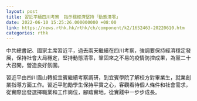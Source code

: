 ```yaml
---
layout: post
title: 習近平續四川考察　指示穩經濟堅持「動態清零」
date: 2022-06-10 15:25:26.000000000 +08:00
link: https://news.rthk.hk/rthk/ch/component/k2/1652463-20220610.htm
categories: rthk
---
```


中共總書記、國家主席習近平，過去兩天繼續在四川考察，強調要保持經濟穩定發展，保持社會大局穩定，堅持動態清零，鞏固來之不易的疫情防控成果，為黨二十大召開，營造良好氛圍。

習近平由四川眉山轉抵宜賓繼續考察調研，到宜賓學院了解校方對畢業生，就業創業指導方面工作。習近平勉勵學生保持平實之心，客觀看待個人條件和社會需求，從實際出發選擇職業和工作崗位，腳踏實地，從實踐中一步步成長。
